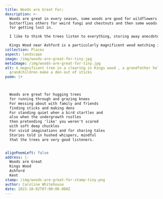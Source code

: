 ```yaml
---
title: Woods are Great For;
description: >-
  Woods are great in every season, some woods are good for wildflowers and
  butterflies others for weird fungi and chestnuts and then some woods are good
  for getting lost in. 

  I like to think the trees listen to everything, storing away anecdotes to keep them amused through a long winter's hibernation.

  Kings Wood near Ashford is a particularly magnificent wood matching its grand name and is great for all the things listed in the poem. 
collection: Places
aspect: landscape
image: /img/woods-are-great-for-tiny.jpg
metaImage: /img/woods-are-great-for-tiny.jpg
alt: A magnificent tree in a clearing in Kings wood , a grandfather helping his
  grandchildren make a den out of sticks
poem: |+
  


  Woods are great for hugging trees 
  for running through and grazing knees
  For messing about with family and friends 
  finding sticks and making dens
  For standing quiet when a bird startles and 
  also when the undergrowth rustles 
  then pretending 'like' you weren't scared 
  with soft deep chuckles
  For vivid imaginations and for sharing tales 
  Stories told in hushed whispers, mindful 
  that the trees are very good listeners.


alignPoemLeft: false
address: |-
  Woods are Great 
  Kings Wood 
  Ashford 
  Kent
stamp: /img/woods-are-great-for-stamp-tiny.png
author: Caroline Whitehouse
date: 2022-10-02T07:00:00.000Z
---
```

